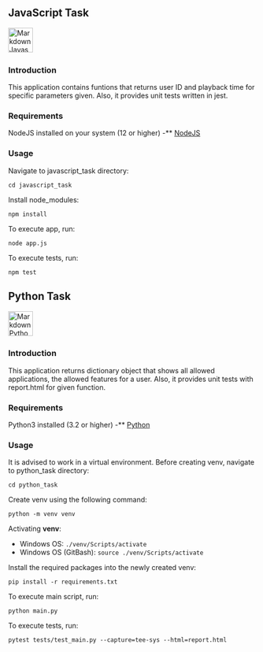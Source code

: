 ## JavaScript Task

<img src="https://img.icons8.com/color/48/000000/javascript--v1.png"
     alt="Markdown Javascript icon"
     height="50px"
/>&nbsp;&nbsp;&nbsp;

### Introduction

This application contains funtions that returns user ID and
playback time for specific parameters given.
Also, it provides unit tests written in jest.

### Requirements

NodeJS installed on your system (12 or higher) -\*\* [NodeJS](https://nodejs.org)

### Usage

Navigate to javascript_task directory:

```
cd javascript_task
```

Install node_modules:

```
npm install
```

To execute app, run:

```
node app.js
```

To execute tests, run:

```
npm test
```

## Python Task

<img src="https://cdn3.iconfinder.com/data/icons/logos-and-brands-adobe/512/267_Python-512.png"
     alt="Markdown Python icon"
     height="50px"
/>&nbsp;&nbsp;&nbsp;

### Introduction

This application returns dictionary object that shows
all allowed applications, the allowed features for a user.
Also, it provides unit tests with report.html for given function.

### Requirements

Python3 installed (3.2 or higher) -\*\* [Python](https://www.python.org/)

### Usage

It is advised to work in a virtual environment.
Before creating venv, navigate to python_task directory:

```
cd python_task
```

Create venv using the following command:

```
python -m venv venv
```

Activating **venv**:

- Windows OS: `./venv/Scripts/activate`
- Windows OS (GitBash): `source ./venv/Scripts/activate`

Install the required packages into the newly created venv:

```
pip install -r requirements.txt
```

To execute main script, run:

```
python main.py
```

To execute tests, run:

```
pytest tests/test_main.py --capture=tee-sys --html=report.html
```

